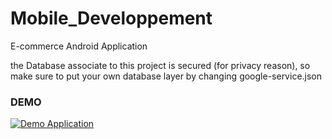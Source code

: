 # Mobile_Developpement
E-commerce Android Application

the Database associate to this project is secured (for privacy reason), so make sure to put your own database layer by changing google-service.json

<h3>DEMO</h3>

<a href="https://youtu.be/dXtg-URWqrI" rel="nofollow"><img src="https://i9.ytimg.com/vi_webp/dXtg-URWqrI/mqdefault.webp?sqp=CJyD3fsF&rs=AOn4CLB2i5xsHEuVetcp-1df24hNkzQ2-Q" alt="Demo Application" data-canonical-src="https://youtu.be/dXtg-URWqrI" style="max-width:100%;"></a>

